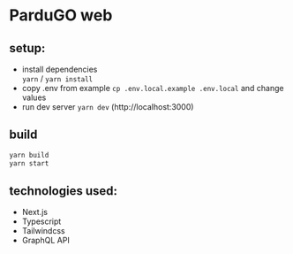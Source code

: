 # ParduGO web

## setup:
- install dependencies\
    `yarn` / `yarn install`
- copy .env from example `cp .env.local.example .env.local` and change values 
- run dev server  `yarn dev` (http://localhost:3000)

## build
```bash
yarn build
yarn start
```

## technologies used:
- Next.js
- Typescript
- Tailwindcss
- GraphQL API